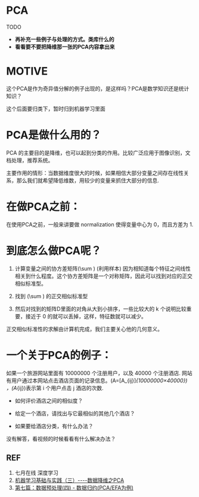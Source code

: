 # PCA



TODO

- **再补充一些例子与处理的方式。类库什么的**
- **看看要不要把降维那一张的PCA内容拿出来**


# MOTIVE


这个PCA是作为奇异值分解的例子出现的，是这样吗？PCA是数学知识还是统计知识？

这个后面要归类下，暂时归到机器学习里面




# PCA是做什么用的？


PCA 的主要目的是降维，也可以起到分类的作用。比较广泛应用于图像识别，文档处理，推荐系统。

主要作用的情形：当数据维度很大的时候，如果相信大部分变量之间存在线性关系，那么我们就希望降低维数，用较少的变量来抓住大部分的信息.


# 在做PCA之前：


在使用PCA之前，一般来讲要做 normalization 使得变量中心为 0，而且方差为 1.


# 到底怎么做PCA呢？






  1. 计算变量之间的协方差矩阵\(\sum \) (利用样本) 因为相知道每个特征之间线性相关到什么程度。这个协方差矩阵是一个对称矩阵，因此可以找到对应的正交相似标准型。


  2. 找到 \(\sum \) 的正交相似标准型


  3. 然后对找到的矩阵D里面的对角从大到小排序，一些比较大的 k 个说明比较重要，接近于 0 的就可以丢掉，这样，特征数就可以减少。


正交相似标准性的求解由计算机完成，我们主要关心他的几何意义。


# 一个关于PCA的例子：


如果一个旅游网站里面有 10000000 个注册用户，以及 40000 个注册酒店. 网站有用户通过本网站点击酒店页面的记录信息。\(A=[A_{ij}]_{10000000×40000}\) ，\(A_{ij}\)表示第 i 个用户点击 j 酒店的次数.




  * 如何评价酒店之间的相似度？


  * 给定一个酒店，请找出与它最相似的其他几个酒店？


  * 如果要给酒店分类，有什么办法？


没有解答，看视频的时候看看有什么解决办法？






## REF

1. 七月在线 深度学习
2. [机器学习基础与实践（三）----数据降维之PCA](http://www.cnblogs.com/charlotte77/p/5625984.html)
3. [第七篇：数据预处理(四) - 数据归约(PCA/EFA为例)](http://www.cnblogs.com/muchen/p/6883173.html)

